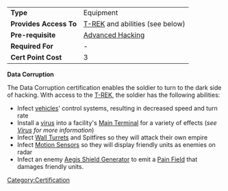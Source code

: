 |                        |                                                        |
| ---------------------- | ------------------------------------------------------ |
| **Type**               | Equipment                                              |
| **Provides Access To** | [T-REK](T-REK.md "wikilink") and abilities (see below) |
| **Pre-requisite**      | [Advanced Hacking](Advanced_Hacking.md "wikilink")     |
| **Required For**       | \-                                                     |
| **Cert Point Cost**    | 3                                                      |

**Data Corruption**

The Data Corruption certification enables the soldier to turn to the
dark side of hacking. With access to the [T-REK](T-REK.md "wikilink"), the
soldier has the following abilities:

- Infect [vehicles](vehicle.md "wikilink")' control systems, resulting in
  decreased speed and turn rate
- Install a [virus](virus.md "wikilink") into a facility's [Main
  Terminal](Main_Terminal.md "wikilink") for a variety of effects (<i>see
  [Virus](Virus.md "wikilink") for more information</i>)
- Infect [Wall Turrets](Wall_Turret.md "wikilink") and Spitfires so they
  will attack their own empire
- Infect [Motion Sensors](ACE.md#Motion_Sensor "wikilink") so they will
  display friendly units as enemies on radar
- Infect an enemy [Aegis Shield
  Generator](Aegis_Shield_Generator.md "wikilink") to emit a [Pain
  Field](Pain_Field.md "wikilink") that damages friendly units.

[Category:Certification](Category:Certification.md "wikilink")
